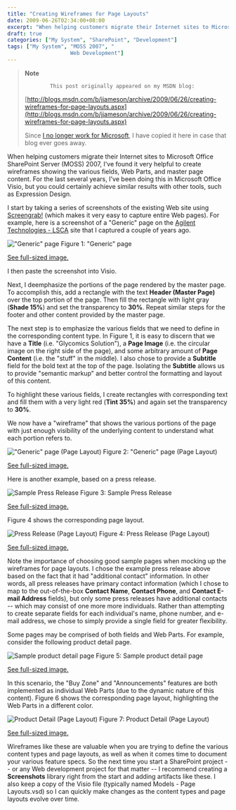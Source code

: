 ```yaml
---
title: "Creating Wireframes for Page Layouts"
date: 2009-06-26T02:34:00+08:00
excerpt: "When helping customers migrate their Internet sites to Microsoft Office SharePoint Server (MOSS) 2007, I've found it very helpful to create wireframes showing the various fields, Web Parts, and master page content. For the last several years, I've been..."
draft: true
categories: ["My System", "SharePoint", "Development"]
tags: ["My System", "MOSS 2007", "
                    Web Development"]
---
```


> **Note**
> 
>             This post originally appeared on my MSDN blog:
> 
> [http://blogs.msdn.com/b/jjameson/archive/2009/06/26/creating-wireframes-for-page-layouts.aspx](http://blogs.msdn.com/b/jjameson/archive/2009/06/26/creating-wireframes-for-page-layouts.aspx)
> 
> Since [I no longer work for Microsoft](/blog/jjameson/2011/09/02/last-day-with-microsoft), I have copied it here in case that blog                 ever goes away.

When helping customers migrate their Internet sites to Microsoft Office SharePoint         Server (MOSS) 2007, I've found it very helpful to create wireframes showing the         various fields, Web Parts, and master page content. For the last several years,         I've been doing this in Microsoft Office Visio, but you could certainly achieve         similar results with other tools, such as Expression Design.

I start by taking a series of screenshots of the existing Web site using [Screengrab!](/blog/jjameson/2008/10/20/fessing-up-about-firefox) (which makes it very easy to capture entire Web pages). For         example, here is a screenshot of a "Generic" page on the [Agilent Technologies - LSCA](http://www.chem.agilent.com) site that I captured a couple of years ago.

![&quot;Generic&quot; page](https://www.technologytoolbox.com/blog/images/www_technologytoolbox_com/blog/jjameson/7/r_General%20Site%20-%20Generic%20(Glycomics%20Solution).jpg)
Figure 1: "Generic" page

[See full-sized image.](/blog/images/www_technologytoolbox_com/blog/jjameson/7/o_General%20Site%20-%20Generic%20%28Glycomics%20Solution%29.jpg)

I then paste the screenshot into Visio.

Next, I deemphasize the portions of the page rendered by the master page. To accomplish         this, add a rectangle with the text **Header (Master Page)** over the         top portion of the page. Then fill the rectangle with light gray (**Shade 15%**)         and set the transparency to **30%**. Repeat similar steps for the footer         and other content provided by the master page.

The next step is to emphasize the various fields that we need to define in the corresponding         content type. In Figure 1, it is easy to discern that we have a **Title**         (i.e. "Glycomics Solution"), a **Page Image** (i.e. the circular image         on the right side of the page), and some arbitrary amount of **Page Content**         (i.e. the "stuff" in the middle). I also chose to provide a **Subtitle**          field for the bold text at the top of the page. Isolating the **Subtitle**         allows us to provide "semantic markup" and better control the formatting and layout         of this content.

To highlight these various fields, I create rectangles with corresponding text and         fill them with a very light red (**Tint 35%**) and again set the transparency         to **30%**.

We now have a "wireframe" that shows the various portions of the page with just         enough visibility of the underlying content to understand what each portion refers         to.

![&quot;Generic&quot; page (Page Layout)](https://www.technologytoolbox.com/blog/images/www_technologytoolbox_com/blog/jjameson/7/r_General%20Site%20-%20Generic%20(Page%20Layout).jpg)
Figure 2: "Generic" page (Page Layout)

[See full-sized image.](/blog/images/www_technologytoolbox_com/blog/jjameson/7/o_General%20Site%20-%20Generic%20%28Page%20Layout%29.jpg)

Here is another example, based on a press release.

![Sample Press Release](https://www.technologytoolbox.com/blog/images/www_technologytoolbox_com/blog/jjameson/7/r_General%20Site%20-%20Press%20Release%20(857).jpg)
Figure 3: Sample Press Release

[See full-sized image.](/blog/images/www_technologytoolbox_com/blog/jjameson/7/o_General%20Site%20-%20Press%20Release%20%28857%29.jpg)

Figure 4 shows the corresponding page layout.

![Press Release (Page Layout)](https://www.technologytoolbox.com/blog/images/www_technologytoolbox_com/blog/jjameson/7/r_General%20Site%20-%20Press%20Release%20(Page%20Layout).jpg)
Figure 4: Press Release (Page Layout)

[See full-sized image.](/blog/images/www_technologytoolbox_com/blog/jjameson/7/o_General%20Site%20-%20Press%20Release%20%28Page%20Layout%29.jpg)

Note the importance of choosing good sample pages when mocking up the wireframes         for page layouts. I chose the example press release above based on the fact that         it had "additional contact" information. In other words, all press releases have         primary contact information (which I chose to map to the out-of-the-box **Contact
Name**, **Contact Phone**, and **Contact E-mail Address** fields), but only some press releases have additional contacts -- which         may consist of one more more individuals. Rather than attempting to create separate         fields for each individual's name, phone number, and e-mail address, we chose to         simply provide a single field for greater flexibility.

Some pages may be comprised of both fields and Web Parts. For example, consider         the following product detail page.

![Sample product detail page](https://www.technologytoolbox.com/blog/images/www_technologytoolbox_com/blog/jjameson/7/r_General%20Site%20-%20Product%20Detail%20(6890N%20GC).jpg)
Figure 5: Sample product detail page

[See full-sized image.](/blog/images/www_technologytoolbox_com/blog/jjameson/7/o_General%20Site%20-%20Product%20Detail%20%286890N%20GC%29.jpg)

In this scenario, the "Buy Zone" and "Announcements" features are both implemented         as individual Web Parts (due to the dynamic nature of this content). Figure 6 shows         the corresponding page layout, highlighting the Web Parts in a different color.

![Product Detail (Page Layout)](https://www.technologytoolbox.com/blog/images/www_technologytoolbox_com/blog/jjameson/7/r_General%20Site%20-%20Product%20Detail%20(Page%20Layout).jpg)
Figure 7: Product Detail (Page Layout)

[See full-sized image.](/blog/images/www_technologytoolbox_com/blog/jjameson/7/o_General%20Site%20-%20Product%20Detail%20%28Page%20Layout%29.jpg)

Wireframes like these are valuable when you are trying to define the various content         types and page layouts, as well as when it comes time to document your various feature         specs. So the next time you start a SharePoint project -- or any Web development         project for that matter -- I recommend creating a **Screenshots** library         right from the start and adding artifacts like these. I also keep a copy of the         Visio file (typically named Models - Page Layouts.vsd) so I can quickly make changes         as the content types and page layouts evolve over time.

